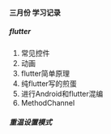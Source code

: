 #### 三月份 学习记录

##### flutter

1. 常见控件
2. 动画
3. flutter简单原理
4. 纯flutter写的煎蛋
5. 进行Android和flutter混编
6. MethodChannel

##### 重温设置模式

